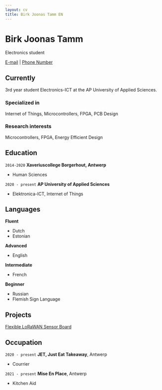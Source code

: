 ```yaml
---
layout: cv
title: Birk Joonas Tamm EN
---
```

# Birk Joonas Tamm
Electronics student

<div id="webaddress">
<a href="dacetylan@tutanota.com">E-mail</a>
  | <a href="+32 494 49 62 45">Phone Number</a>
</div>


## Currently

3rd year student Electronics-ICT at the AP University of Applied Sciences.

### Specialized in

Internet of Things, Microcontrollers, FPGA, PCB Design

### Research interests

Microcontrollers, FPGA, Energy Efficient Design


## Education

`2014-2020`
__Xaveriuscollege Borgerhout, Antwerp__

- Human Sciences

`2020 - present`
__AP University of Applied Sciences__

- Elektronica-ICT, Internet of Things

## Languages

__Fluent__
- Dutch
- Estonian

__Advanced__
- English

__Intermediate__
- French

__Beginner__
- Russian
- Flemish Sign Language

## Projects

<a href="https://ap-it-gh.github.io/iot-at-kist/#/">Flexible LoRaWAN Sensor Board</a>

## Occupation

`2020 - present`
__JET, Just Eat Takeaway__, Antwerp

- Courrier

`2021 - present`
__Mise En Place__, Antwerp

- Kitchen Aid

<!-- ### Footer

Last updated: October 2022 -->


